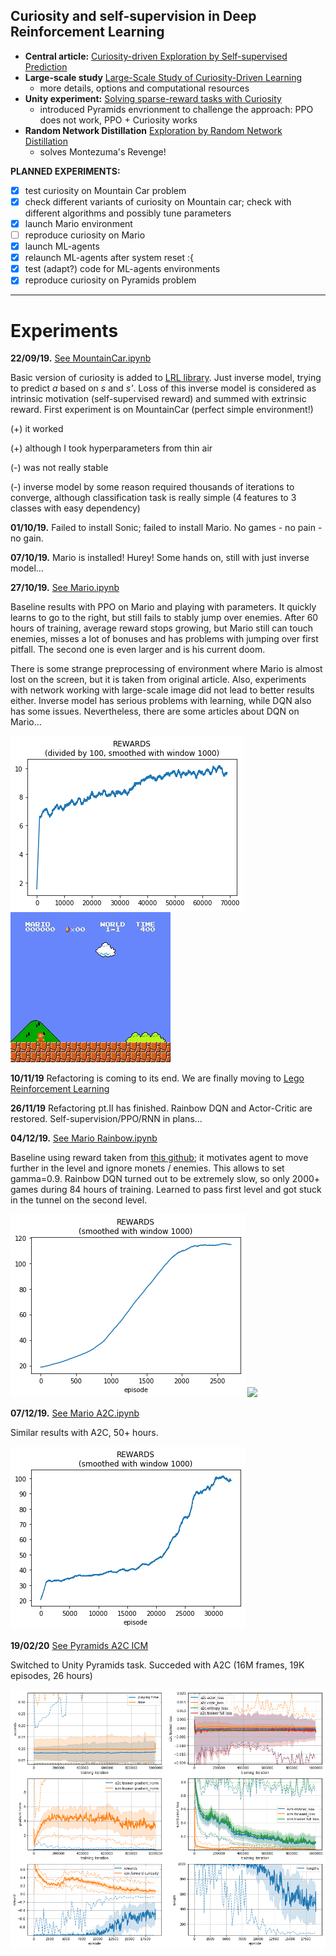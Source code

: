 ## Curiosity and self-supervision in Deep Reinforcement Learning

* **Central article:** [Curiosity-driven Exploration by Self-supervised Prediction](https://pathak22.github.io/noreward-rl/resources/icml17.pdf)
* **Large-scale study** [Large-Scale Study of Curiosity-Driven Learning](https://pathak22.github.io/large-scale-curiosity/resources/largeScaleCuriosity2018.pdf)
  + more details, options and computational resources
* **Unity experiment:** [Solving sparse-reward tasks with Curiosity](https://blogs.unity3d.com/ru/2018/06/26/solving-sparse-reward-tasks-with-curiosity/)
  + introduced Pyramids envrionment to challenge the approach: PPO does not work, PPO + Curiosity works
* **Random Network Distillation** [Exploration by Random Network Distillation](https://arxiv.org/pdf/1810.12894.pdf)
  + solves Montezuma's Revenge!
  
**PLANNED EXPERIMENTS:**
- [x] test curiosity on Mountain Car problem
- [x] check different variants of curiosity on Mountain car; check with different algorithms and possibly tune parameters
- [x] launch Mario environment
- [ ] reproduce curiosity on Mario
- [x] launch ML-agents
- [x] relaunch ML-agents after system reset :{
- [x] test (adapt?) code for ML-agents environments
- [x] reproduce curiosity on Pyramids problem

----------------------------------------------------------------------

# Experiments

**22/09/19.** [See MountainCar.ipynb](https://github.com/FortsAndMills/Curiosity/blob/master/%5BLRL%5D%20MountainCar.ipynb)

Basic version of curiosity is added to [LRL library](https://github.com/FortsAndMills/Learning-Reinforcement-Learning/tree/master/LRL). Just inverse model, trying to predict *a* based on *s* and *s'*. Loss of this inverse model is considered as intrinsic motivation (self-supervised reward) and summed with extrinsic reward. First experiment is on MountainCar (perfect simple environment!)
  
  (+) it worked
  
  (+) although I took hyperparameters from thin air
  
  (-) was not really stable
  
  (-) inverse model by some reason required thousands of iterations to converge, although classification task is really simple (4 features to 3 classes with easy dependency)
  
  **01/10/19.** Failed to install Sonic; failed to install Mario. No games - no pain - no gain.
  
  **07/10/19.** Mario is installed! Hurey! Some hands on, still with just inverse model...
  
  **27/10/19.** [See Mario.ipynb](https://github.com/FortsAndMills/Curiosity/blob/master/%5BLRL%5D%20Mario%20PPO.ipynb)
  
  Baseline results with PPO on Mario and playing with parameters. It quickly learns to go to the right, but still fails to stably jump over enemies. After 60 hours of training, average reward stops growing, but Mario still can touch enemies, misses a lot of bonuses and has problems with jumping over first pitfall. The second one is even larger and is his current doom.
  
  There is some strange preprocessing of environment where Mario is almost lost on the screen, but it is taken from original article. Also, experiments with network working with large-scale image did not lead to better results either. Inverse model has serious problems with learning, while DQN also has some issues. Nevertheless, there are some articles about DQN on Mario...
  
  ![](https://github.com/FortsAndMills/Curiosity/blob/master/results/Mario_ppo_rewards.png) ![](https://github.com/FortsAndMills/Curiosity/blob/master/results/Mario_ppo.gif)
  
  **10/11/19** Refactoring is coming to its end. We are finally moving to [Lego Reinforcement Learning](https://github.com/FortsAndMills/Lego-Reinforcement-Learning)
  
  **26/11/19** Refactoring pt.II has finished. Rainbow DQN and Actor-Critic are restored. Self-supervision/PPO/RNN in plans...
    
  **04/12/19.** [See Mario Rainbow.ipynb](https://github.com/FortsAndMills/Curiosity/blob/master/%5BLegoRL%5D%20Mario%20Rainbow.ipynb)
  
  Baseline using reward taken from [this github](https://github.com/uvipen/Super-mario-bros-A3C-pytorch); it motivates agent to move further in the level and ignore monets / enemies. This allows to set gamma=0.9. Rainbow DQN turned out to be extremely slow, so only 2000+ games during 84 hours of training. Learned to pass first level and got stuck in the tunnel on the second level.
  
![](https://github.com/FortsAndMills/Curiosity/blob/master/results/Mario_rainbow_cr.png) ![](https://github.com/FortsAndMills/Curiosity/blob/master/results/Mario_rainbow_cr%20(iter.%20291000).gif)

**07/12/19.** [See Mario A2C.ipynb](https://github.com/FortsAndMills/Curiosity/blob/master/%5BLegoRL%5D%20Mario%20A2C.ipynb)
  
Similar results with A2C, 50+ hours.
  
![](https://github.com/FortsAndMills/Curiosity/blob/master/results/Mario_a2c_cr.png)

**19/02/20** [See Pyramids A2C ICM](https://github.com/FortsAndMills/Curiosity/blob/master/%5BLegoRL%5D%20Pyramids%20A2C%20ICM.ipynb)

Switched to Unity Pyramids task. Succeded with A2C (16M frames, 19K episodes, 26 hours)

![](https://github.com/FortsAndMills/Curiosity/blob/master/results/Pyramids_A2C_ICM.png)

